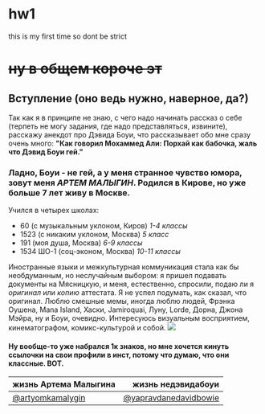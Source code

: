 # hw1
this is my first time so dont be strict
# ~~ну в общем короче эт~~ #
## Вступление (оно ведь нужно, наверное, да?)
Так как я в принципе не знаю, с чего надо начинать рассказ о себе (терпеть не могу задания, где надо представляться, извините), расскажу анекдот про Дэвида Боуи, что рассказывает обо мне сразу очень много: **"Как говорил Мохаммед Али: Порхай как бабочка, жаль что Дэвид Боуи гей."**
### Ладно, Боуи - не гей, а у меня странное чувство юмора, зовут меня ***АРТЕМ МАЛЫГИН***. Родился в Кирове, но уже больше 7 лет живу в Москве.
Учился в четырех школах: 
+ 60 (с музыкальным уклоном, Киров) *1-4 классы*
+ 1523 (с никаким уклоном, Москва) *5 класс*
+ 191 (моя душа, Москва) *6-9 классы*
+ 1534 ШО-1 (соц-эконом, Москва) *10-11 классы*

Иностранные языки и межкультурная коммуникация стала как бы необдуманным, но неслучайным выбором: я пришел подавать документы на Мясницкую, и меня, естественно, спросили, подаю ли я *оригинал* или *копию* аттестата. Я не успел подумать, как сказал, что оригинал.
Люблю смешные мемы, иногда люблю людей, Фрэнка Оушена, Mana Island, Хаски, Jamiroquai, Луну, Lorde, Дорна, Джона Мэйра, ну и Боуи, очевидно. Интересуюсь визуальным восприятием, кинематографом, комикс-культурой и собой.
![](https://cdn.opendemocracy.net/files/imagecache/article_xlarge/wysiwyg_imageupload/553846/Ziggy-stardust-david-bowie.jpg)
#### **Ну вообще-то уже набрался 1к знаков, но мне хочется кинуть ссылочки на свои профили в инст, потому что думаю, что они классные. ВОТ.**
жизнь Артема Малыгина | жизнь недэвидабоуи
---|---:
[@artyomkamalygin](https://www.instagram.com/artyomkamalygin/) | [@yapravdanedavidbowie](https://www.instagram.com/yapravdanedavidbowie/)
